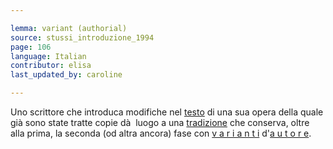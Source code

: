 ```yaml
---

lemma: variant (authorial)
source: stussi_introduzione_1994
page: 106
language: Italian
contributor: elisa
last_updated_by: caroline

---
```


Uno scrittore che introduca modifiche nel [testo](text.html) di una sua opera della quale già sono state tratte copie dà  luogo a una [tradizione](textualTransmission.html) che conserva, oltre alla prima, la seconda (od altra ancora) fase con [v a r i a n t i](variant.html) d'[a u t o r e](author.html).

